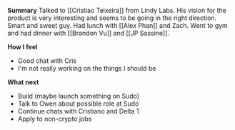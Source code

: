 **Summary**
Talked to [[Cristiao Teixeira]] from Lindy Labs. His vision for the product is very interesting and seems to be going in the right direction. Smart and sweet guy. Had lunch with [[Alex Phan]] and Zach. Went to gym and had dinner with [[Brandon Vu]] and [[JP Sassine]]. 

**How I feel**
- Good chat with Cris
- I'm not really working on the things I should be 

**What next**
- Build (maybe launch something on Sudo)
- Talk to Owen about possible role at Sudo
- Continue chats with Cristiano and Delta 1
- Apply to non-crypto jobs